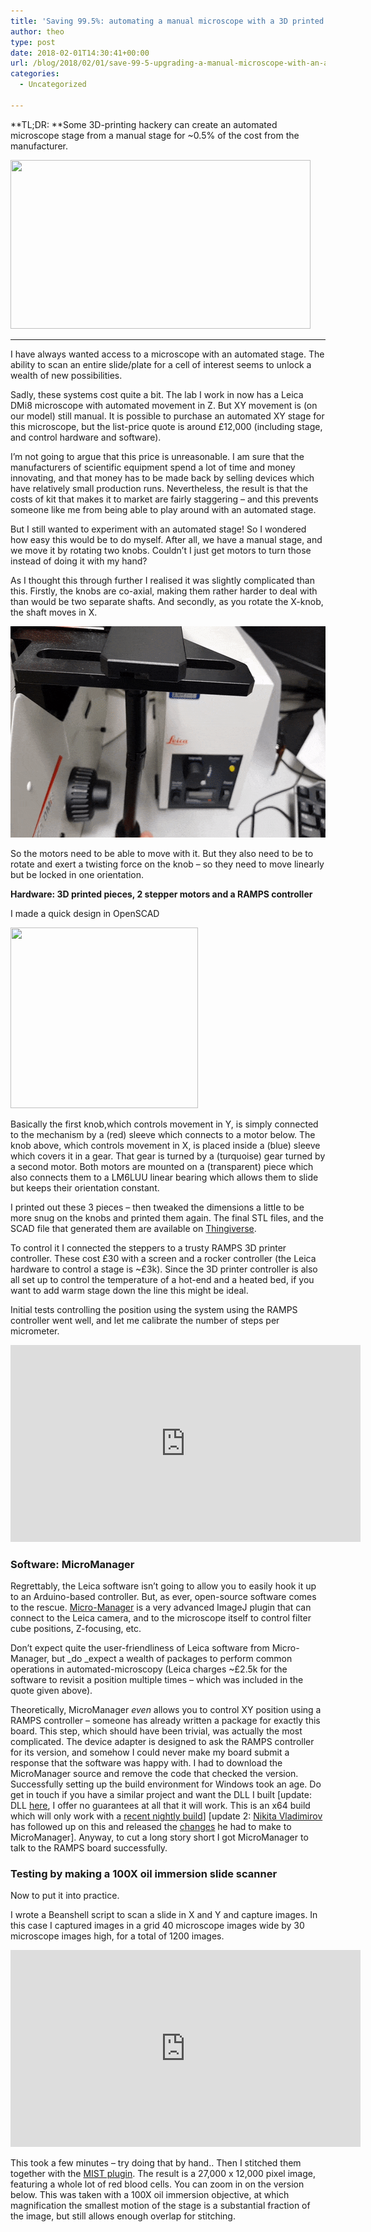 ```yaml
---
title: 'Saving 99.5%: automating a manual microscope with a 3D printed adapter'
author: theo
type: post
date: 2018-02-01T14:30:41+00:00
url: /blog/2018/02/01/save-99-5-upgrading-a-manual-microscope-with-an-automated-stage-for-60/
categories:
  - Uncategorized

---
```

**TL;DR: **Some 3D-printing hackery can create an automated microscope stage from a manual stage for ~0.5% of the cost from the manufacturer.

<img class="alignnone size-full wp-image-80" src="/post/archive_posts/old_wp_images/wp-content/uploads/2018/01/giphy3.gif" alt="" width="480" height="270" /> 

* * *

I have always wanted access to a microscope with an automated stage. The ability to scan an entire slide/plate for a cell of interest seems to unlock a wealth of new possibilities.

Sadly, these systems cost quite a bit. The lab I work in now has a Leica DMi8 microscope with automated movement in Z. But XY movement is (on our model) still manual. It is possible to purchase an automated XY stage for this microscope, but the list-price quote is around £12,000 (including stage, and control hardware and software).

I&#8217;m not going to argue that this price is unreasonable. I am sure that the manufacturers of scientific equipment spend a lot of time and money innovating, and that money has to be made back by selling devices which have relatively small production runs. Nevertheless, the result is that the costs of kit that makes it to market are fairly staggering &#8211; and this prevents someone like me from being able to play around with an automated stage.

But I still wanted to experiment with an automated stage! So I wondered how easy this would be to do myself. After all, we have a manual stage, and we move it by rotating two knobs. Couldn&#8217;t I just get motors to turn those instead of doing it with my hand?

As I thought this through further I realised it was slightly complicated than this. Firstly, the knobs are co-axial, making them rather harder to deal with than would be two separate shafts. And secondly, as you rotate the X-knob, the shaft moves in X.

<img class="alignnone wp-image-62 size-full" src="/post/archive_posts/old_wp_images/wp-content/uploads/2018/01/ezgif-1-2c888ba693.gif" alt="" width="600" height="338" /> 

So the motors need to be able to move with it. But they also need to be to rotate and exert a twisting force on the knob &#8211; so they need to move linearly but be locked in one orientation.

**Hardware: 3D printed pieces, 2 stepper motors and a RAMPS controller**

I made a quick design in OpenSCAD

<img class="alignnone size-medium wp-image-64" src="/post/archive_posts/old_wp_images/wp-content/uploads/2018/01/design-300x289.png" alt="" width="300" height="289" srcset="/post/archive_posts/old_wp_images/wp-content/uploads/2018/01/design-300x289.png 300w, /post/archive_posts/old_wp_images/wp-content/uploads/2018/01/design.png 500w" sizes="(max-width: 300px) 85vw, 300px" /> 

Basically the first knob,which controls movement in Y, is simply connected to the mechanism by a (red) sleeve which connects to a motor below. The knob above, which controls movement in X, is placed inside a (blue) sleeve which covers it in a gear. That gear is turned by a (turquoise) gear turned by a second motor. Both motors are mounted on a (transparent) piece which also connects them to a LM6LUU linear bearing which allows them to slide but keeps their orientation constant.

I printed out these 3 pieces &#8211; then tweaked the dimensions a little to be more snug on the knobs and printed them again. The final STL files, and the SCAD file that generated them are available on [Thingiverse][1].

To control it I connected the steppers to a trusty RAMPS 3D printer controller. These cost £30 with a screen and a rocker controller (the Leica hardware to control a stage is ~£3k). Since the 3D printer controller is also all set up to control the temperature of a hot-end and a heated bed, if you want to add warm stage down the line this might be ideal.

Initial tests controlling the position using the system using the RAMPS controller went well, and let me calibrate the number of steps per micrometer.

<p><iframe src="https://www.youtube.com/embed/qiW8ZmzKFb0" width="560" height="315" frameborder="0" allowfullscreen="allowfullscreen"></iframe></p>

### Software: MicroManager

Regrettably, the Leica software isn&#8217;t going to allow you to easily hook it up to an Arduino-based controller. But, as ever, open-source software comes to the rescue. [Micro-Manager][2] is a very advanced ImageJ plugin that can connect to the Leica camera, and to the microscope itself to control filter cube positions, Z-focusing, etc.

Don&#8217;t expect quite the user-friendliness of Leica software from Micro-Manager, but _do _expect a wealth of packages to perform common operations in automated-microscopy (Leica charges ~£2.5k for the software to revisit a position multiple times &#8211; which was included in the quote given above).

Theoretically, MicroManager _even_ allows you to control XY position using a RAMPS controller &#8211; someone has already written a package for exactly this board. This step, which should have been trivial, was actually the most complicated. The device adapter is designed to ask the RAMPS controller for its version, and somehow I could never make my board submit a response that the software was happy with. I had to download the MicroManager source and remove the code that checked the version. Successfully setting up the build environment for Windows took an age. Do get in touch if you have a similar project and want the DLL I built [update: DLL [here][3], I offer no guarantees at all that it will work. This is an x64 build which will only work with a [recent nightly build][4]] [update 2: [Nikita Vladimirov][5] has followed up on this and released the [changes][6] he had to make to MicroManager]. Anyway, to cut a long story short I got MicroManager to talk to the RAMPS board successfully.

### Testing by making a 100X oil immersion slide scanner

Now to put it into practice.

I wrote a Beanshell script to scan a slide in X and Y and capture images. In this case I captured images in a grid 40 microscope images wide by 30 microscope images high, for a total of 1200 images.

<p><iframe src="https://www.youtube.com/embed/hqaQOWkytuY" width="560" height="315" frameborder="0" allowfullscreen="allowfullscreen"></iframe></p>

This took a few minutes &#8211; try doing that by hand.. Then I stitched them together with the [MIST plugin][7]. The result is a 27,000 x 12,000 pixel image, featuring a whole lot of red blood cells. You can zoom in on the version below. This was taken with a 100X oil immersion objective, at which magnification the smallest motion of the stage is a substantial fraction of the image, but still allows enough overlap for stitching.



<p><script src="https://scripts.sirv.com/sirv.js"></script></p>
<div class="Sirv" style="height: 400px; width: 100%;" data-effect="zoom"><img data-src="https://smoncett.sirv.com/huge2%20copy.jpg" /></div>

Fun! Still a bit more experimenting to do, but I&#8217;m hoping to get this acquiring tagged proteins from 96-well plates.

_Caveat for anyone who tries to implement this: obviously be very careful not to create significant non-twisting forces on the coaxial knobs &#8211; you don&#8217;t want to damage your stage and ruin the alignment._

 [1]: https://www.thingiverse.com/thing:2778053
 [2]: https://micro-manager.org
 [3]: /post/archive_posts/old_wp_images/wp-content/mmgr_dal_RAMPS.dll
 [4]: http://valelab4.ucsf.edu/~MM/nightlyBuilds/1.4/Windows/MMSetup_64bit_1.4.23_20180131.exe
 [5]: https://twitter.com/nvladimus/status/1050047856135073792
 [6]: https://github.com/nvladimus/micro-manager
 [7]: https://www.nature.com/articles/s41598-017-04567-y